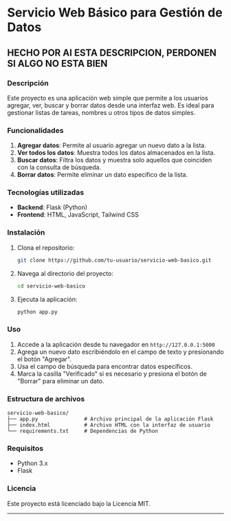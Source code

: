 
# Servicio Web Básico para Gestión de Datos
## HECHO POR AI ESTA DESCRIPCION, PERDONEN SI ALGO NO ESTA BIEN
### Descripción
Este proyecto es una aplicación web simple que permite a los usuarios agregar, ver, buscar y borrar datos desde una interfaz web. Es ideal para gestionar listas de tareas, nombres u otros tipos de datos simples.

### Funcionalidades
1. **Agregar datos**: Permite al usuario agregar un nuevo dato a la lista.
2. **Ver todos los datos**: Muestra todos los datos almacenados en la lista.
3. **Buscar datos**: Filtra los datos y muestra solo aquellos que coinciden con la consulta de búsqueda.
4. **Borrar datos**: Permite eliminar un dato específico de la lista.

### Tecnologías utilizadas
- **Backend**: Flask (Python)
- **Frontend**: HTML, JavaScript, Tailwind CSS

### Instalación
1. Clona el repositorio:
   ```bash
   git clone https://github.com/tu-usuario/servicio-web-basico.git
   ```
2. Navega al directorio del proyecto:
   ```bash
   cd servicio-web-basico
   ```
3. Ejecuta la aplicación:
   ```bash
   python app.py
   ```

### Uso
1. Accede a la aplicación desde tu navegador en `http://127.0.0.1:5000`
2. Agrega un nuevo dato escribiéndolo en el campo de texto y presionando el botón "Agregar".
3. Usa el campo de búsqueda para encontrar datos específicos.
4. Marca la casilla "Verificado" si es necesario y presiona el botón de "Borrar" para eliminar un dato.

### Estructura de archivos
```
servicio-web-basico/
├── app.py               # Archivo principal de la aplicación Flask
├── index.html           # Archivo HTML con la interfaz de usuario
└── requirements.txt     # Dependencias de Python
```

### Requisitos
- Python 3.x
- Flask

### Licencia
Este proyecto está licenciado bajo la Licencia MIT.

---



